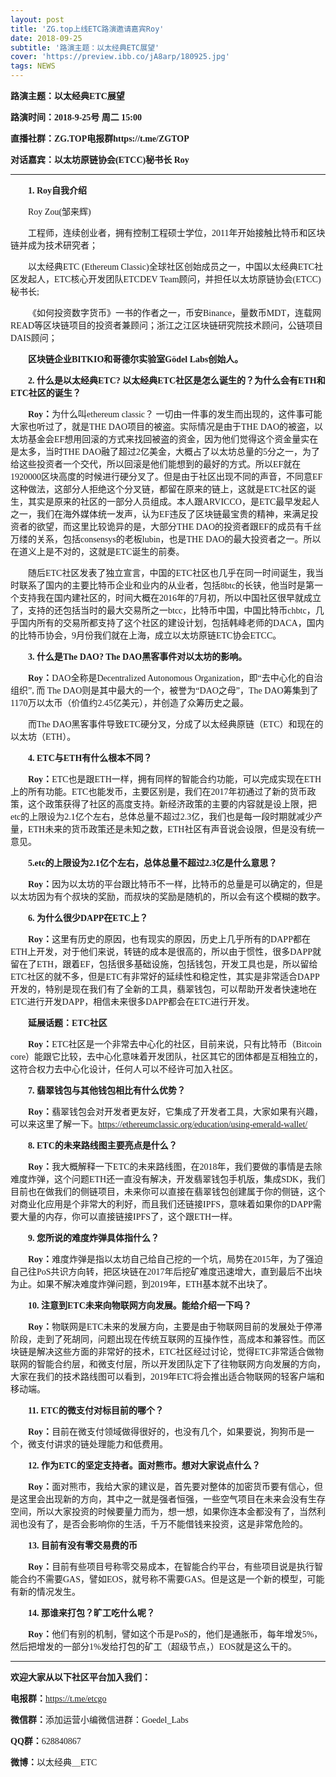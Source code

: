 ```yaml
---
layout: post
title: 'ZG.top上线ETC路演邀请嘉宾Roy'
date: 2018-09-25
subtitle: '路演主题：以太经典ETC展望'
cover: 'https://preview.ibb.co/jA8arp/180925.jpg'
tags: NEWS
---
```




**<font face="微软雅黑">路演主题：以太经典ETC展望</font>**

**<font face="微软雅黑">路演时间：2018-9-25号 周二 15:00</font>**

**<font face="微软雅黑">直播社群：ZG.TOP电报群https://t.me/ZGTOP</font>**

**<font face="微软雅黑">对话嘉宾：以太坊原链协会(ETCC)秘书长 Roy</font>**

***

&emsp;&emsp;**<font face="微软雅黑">1. Roy自我介绍</font>**

&emsp;&emsp;<font face="微软雅黑">Roy Zou(邹来辉)</font>

&emsp;&emsp;<font face="微软雅黑">工程师，连续创业者，拥有控制工程硕士学位，2011年开始接触比特币和区块链并成为技术研究者；</font>

&emsp;&emsp;<font face="微软雅黑">以太经典ETC (Ethereum Classic)全球社区创始成员之一，中国以太经典ETC社区发起人，ETC核心开发团队ETCDEV Team顾问，并担任以太坊原链协会(ETCC)秘书长;</font>

&emsp;&emsp;<font face="微软雅黑">《如何投资数字货币》一书的作者之一，币安Binance，量数币MDT，连载网READ等区块链项目的投资者兼顾问；浙江之江区块链研究院技术顾问，公链项目DAIS顾问；</font>

&emsp;&emsp;**<font face="微软雅黑">区块链企业BITKIO和哥德尔实验室Gödel Labs创始人。</font>**



&emsp;&emsp;**<font face="微软雅黑">2. 什么是以太经典ETC? 以太经典ETC社区是怎么诞生的？为什么会有ETH和ETC社区的诞生？</font>**

&emsp;&emsp;**<font face="微软雅黑">Roy：</font>**<font face="微软雅黑">为什么叫ethereum classic？ 一切由一件事的发生而出现的，这件事可能大家也听过了，就是THE DAO项目的被盗。实际情况是由于THE DAO的被盗，以太坊基金会EF想用回滚的方式来找回被盗的资金，因为他们觉得这个资金量实在是太多，当时THE DAO融了超过2亿美金，大概占了以太坊总量的5分之一，为了给这些投资者一个交代，所以回滚是他们能想到的最好的方式。所以EF就在1920000区块高度的时候进行硬分叉了。但是由于社区出现不同的声音，不同意EF这种做法，这部分人拒绝这个分叉链，都留在原来的链上，这就是ETC社区的诞生，其实是原来的社区的一部分人员组成。本人跟ARVICCO，是ETC最早发起人之一，我们在海外媒体统一发声，认为EF违反了区块链最宝贵的精神，来满足投资者的欲望，而这里比较诡异的是，大部分THE DAO的投资者跟EF的成员有千丝万缕的关系，包括consensys的老板lubin，也是THE DAO的最大投资者之一。所以在道义上是不对的，这就是ETC诞生的前奏。</font>

&emsp;&emsp;<font face="微软雅黑">随后ETC社区发表了独立宣言，中国的ETC社区也几乎在同一时间诞生，我当时联系了国内的主要比特币企业和业内的从业者，包括8btc的长铗，他当时是第一个支持我在国内建社区的，时间大概在2016年的7月初，所以中国社区很早就成立了，支持的还包括当时的最大交易所之一btcc，比特币中国，中国比特币chbtc，几乎国内所有的交易所都支持了这个社区的建设计划，包括韩峰老师的DACA，国内的比特币协会，9月份我们就在上海，成立以太坊原链ETC协会ETCC。</font>



&emsp;&emsp;**<font face="微软雅黑">3. 什么是The DAO? The DAO黑客事件对以太坊的影响。</font>**

&emsp;&emsp;**<font face="微软雅黑">Roy：</font>**<font face="微软雅黑">DAO全称是Decentralized Autonomous Organization，即“去中心化的自治组织”, 而 The DAO则是其中最大的一个，被誉为“DAO之母”，The DAO筹集到了1170万以太币（价值约2.45亿美元），并创造了众筹历史之最。</font>

&emsp;&emsp;<font face="微软雅黑">而The DAO黑客事件导致ETC硬分叉，分成了以太经典原链（ETC）和现在的以太坊（ETH）。</font>



&emsp;&emsp;**<font face="微软雅黑">4. ETC与ETH有什么根本不同？</font>**

&emsp;&emsp;**<font face="微软雅黑">Roy：</font>**<font face="微软雅黑">ETC也是跟ETH一样，拥有同样的智能合约功能，可以完成实现在ETH上的所有功能。ETC也能发币，主要区别是，我们在2017年初通过了新的货币政策，这个政策获得了社区的高度支持。新经济政策的主要的内容就是设上限，把etc的上限设为2.1亿个左右，总体总量不超过2.3亿，我们也是每一段时期就减少产量，ETH未来的货币政策还是未知之数，ETH社区有声音说会设限，但是没有统一意见。</font>



&emsp;&emsp;**<font face="微软雅黑">5.etc的上限设为2.1亿个左右，总体总量不超过2.3亿是什么意思？</font>**

&emsp;&emsp;**<font face="微软雅黑">Roy：</font>**<font face="微软雅黑">因为以太坊的平台跟比特币不一样，比特币的总量是可以确定的，但是以太坊因为有个叔块的奖励，而叔块的奖励是随机的，所以会有这个模糊的数字。</font>



&emsp;&emsp;**<font face="微软雅黑">6. 为什么很少DAPP在ETC上？</font>**

&emsp;&emsp;**<font face="微软雅黑">Roy：</font>**<font face="微软雅黑">这里有历史的原因，也有现实的原因，历史上几乎所有的DAPP都在ETH上开发，对于他们来说，转链的成本是很高的，所以由于惯性，很多DAPP就留在了ETH，跟着EF，包括很多基础设施，包括钱包，开发工具也是，所以留给ETC社区的就不多，但是ETC有非常好的延续性和稳定性，其实是非常适合DAPP开发的，特别是现在我们有了全新的工具，翡翠钱包，可以帮助开发者快速地在ETC进行开发DAPP，相信未来很多DAPP都会在ETC进行开发。</font>



&emsp;&emsp;**<font face="微软雅黑">延展话题：ETC社区</font>**

&emsp;&emsp;**<font face="微软雅黑">Roy：</font>**<font face="微软雅黑">ETC社区是一个非常去中心化的社区，目前来说，只有比特币（Bitcoin core）能跟它比较，去中心化意味着开发团队，社区其它的团体都是互相独立的，这符合权力去中心化设计，任何人可以不经许可加入社区。</font>



&emsp;&emsp;**<font face="微软雅黑">7. 翡翠钱包与其他钱包相比有什么优势？</font>**

&emsp;&emsp;**<font face="微软雅黑">Roy：</font>**<font face="微软雅黑">翡翠钱包会对开发者更友好，它集成了开发者工具，大家如果有兴趣，可以来这里了解一下。https://ethereumclassic.org/education/using-emerald-wallet/</font>



&emsp;&emsp;**<font face="微软雅黑">8. ETC的未来路线图主要亮点是什么？</font>**

&emsp;&emsp;**<font face="微软雅黑">Roy：</font>**<font face="微软雅黑">我大概解释一下ETC的未来路线图，在2018年，我们要做的事情是去除难度炸弹，这个问题ETH还一直没有解决，开发翡翠钱包手机版，集成SDK，我们目前也在做我们的侧链项目，未来你可以直接在翡翠钱包创建属于你的侧链，这个对商业化应用是个非常大的利好，而且我们还链接IPFS，意味着如果你的DAPP需要大量的内存，你可以直接链接IPFS了，这个跟ETH一样。</font>



&emsp;&emsp;**<font face="微软雅黑">9. 您所说的难度炸弹具体指什么？</font>**

&emsp;&emsp;**<font face="微软雅黑">Roy：</font>**<font face="微软雅黑">难度炸弹是指以太坊自己给自己挖的一个坑，局势在2015年，为了强迫自己往PoS共识方向转，把区块链在2017年后挖矿难度迅速增大，直到最后不出块为止。如果不解决难度炸弹问题，到2019年，ETH基本就不出块了。</font>



&emsp;&emsp;**<font face="微软雅黑">10. 注意到ETC未来向物联网方向发展。能给介绍一下吗？</font>**

&emsp;&emsp;**<font face="微软雅黑">Roy：</font>**<font face="微软雅黑">物联网是ETC未来的发展方向，主要是由于物联网目前的发展处于停滞阶段，走到了死胡同，问题出现在传统互联网的互操作性，高成本和兼容性。而区块链是解决这些方面的非常好的技术，ETC社区经过讨论，觉得ETC非常适合做物联网的智能合约层，和微支付层，所以开发团队定下了往物联网方向发展的方向，大家在我们的技术路线图可以看到，2019年ETC将会推出适合物联网的轻客户端和移动端。</font>



&emsp;&emsp;**<font face="微软雅黑">11. ETC的微支付对标目前的哪个？</font>**

&emsp;&emsp;**<font face="微软雅黑">Roy：</font>**<font face="微软雅黑">目前在微支付领域做得很好的，也没有几个，如果要说，狗狗币是一个，微支付讲求的链处理能力和低费用。</font>



&emsp;&emsp;**<font face="微软雅黑">12. 作为ETC的坚定支持者。面对熊市。想对大家说点什么？</font>**

&emsp;&emsp;**<font face="微软雅黑">Roy：</font>**<font face="微软雅黑">面对熊市，我给大家的建议是，首先要对整体的加密货币要有信心，但是这里会出现新的方向，其中之一就是强者恒强，一些空气项目在未来会没有生存空间，所以大家投资的时候要量力而为，想一想，如果你连本金都没有了，当然利润也没有了，是否会影响你的生活，千万不能借钱来投资，这是非常危险的。</font>



&emsp;&emsp;**<font face="微软雅黑">13. 目前有没有零交易费的币</font>**

&emsp;&emsp;**<font face="微软雅黑">Roy：</font>**<font face="微软雅黑">目前有些项目号称零交易成本，在智能合约平台，有些项目说是执行智能合约不需要GAS，譬如EOS，就号称不需要GAS。但是这是一个新的模型，可能有新的情况发生。</font>



&emsp;&emsp;**<font face="微软雅黑">14. 那谁来打包？旷工吃什么呢？</font>**

&emsp;&emsp;**<font face="微软雅黑">Roy：</font>**<font face="微软雅黑">他们有别的机制，譬如这个币是PoS的，他们是通胀币，每年增发5%，然后把增发的一部分1%发给打包的矿工（超级节点，）EOS就是这么干的。</font>

***

**<font face="微软雅黑">欢迎大家从以下社区平台加入我们：</font>**

**<font face="微软雅黑">电报群：</font>**<font face="微软雅黑">https://t.me/etcgo</font>

**<font face="微软雅黑">微信群：</font>**<font face="微软雅黑">添加运营小编微信进群：Goedel_Labs</font>

**<font face="微软雅黑">QQ群：</font>**<font face="微软雅黑">628840867</font>

**<font face="微软雅黑">微博：</font>**<font face="微软雅黑">以太经典＿ETC</font>
